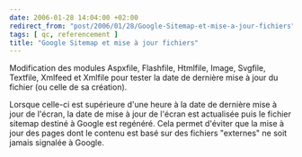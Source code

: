 ```yaml
---
date: 2006-01-28 14:04:00 +02:00
redirect_from: "post/2006/01/28/Google-Sitemap-et-mise-a-jour-fichiers"
tags: [ qc, referencement ]
title: "Google Sitemap et mise à jour fichiers"
---
```


Modification des modules Aspxfile, Flashfile, Htmlfile, Image, Svgfile,
Textfile, Xmlfeed et Xmlfile pour tester la date de dernière mise à jour du
fichier (ou celle de sa création).

Lorsque celle-ci est supérieure d'une heure à la date de dernière mise à
jour de l'écran, la date de mise à jour de l'écran est actualisée puis le
fichier sitemap destiné à Google est regénéré. Cela permet d'éviter que la mise
à jour des pages dont le contenu est basé sur des fichiers "externes" ne soit
jamais signalée à Google.
